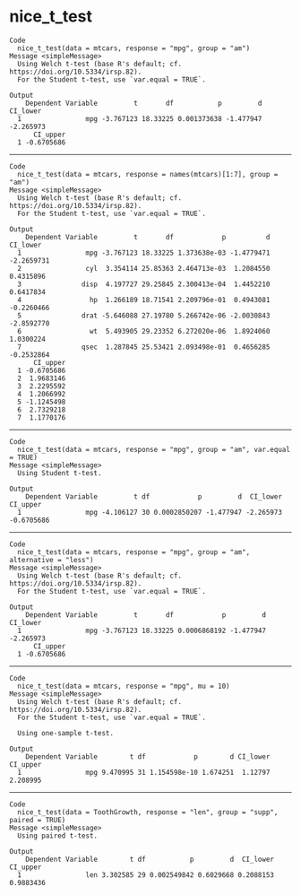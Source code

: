 # nice_t_test

    Code
      nice_t_test(data = mtcars, response = "mpg", group = "am")
    Message <simpleMessage>
      Using Welch t-test (base R's default; cf. https://doi.org/10.5334/irsp.82).
      For the Student t-test, use `var.equal = TRUE`. 
       
    Output
        Dependent Variable         t       df           p         d  CI_lower
      1                mpg -3.767123 18.33225 0.001373638 -1.477947 -2.265973
          CI_upper
      1 -0.6705686

---

    Code
      nice_t_test(data = mtcars, response = names(mtcars)[1:7], group = "am")
    Message <simpleMessage>
      Using Welch t-test (base R's default; cf. https://doi.org/10.5334/irsp.82).
      For the Student t-test, use `var.equal = TRUE`. 
       
    Output
        Dependent Variable         t       df            p          d   CI_lower
      1                mpg -3.767123 18.33225 1.373638e-03 -1.4779471 -2.2659731
      2                cyl  3.354114 25.85363 2.464713e-03  1.2084550  0.4315896
      3               disp  4.197727 29.25845 2.300413e-04  1.4452210  0.6417834
      4                 hp  1.266189 18.71541 2.209796e-01  0.4943081 -0.2260466
      5               drat -5.646088 27.19780 5.266742e-06 -2.0030843 -2.8592770
      6                 wt  5.493905 29.23352 6.272020e-06  1.8924060  1.0300224
      7               qsec  1.287845 25.53421 2.093498e-01  0.4656285 -0.2532864
          CI_upper
      1 -0.6705686
      2  1.9683146
      3  2.2295592
      4  1.2066992
      5 -1.1245498
      6  2.7329218
      7  1.1770176

---

    Code
      nice_t_test(data = mtcars, response = "mpg", group = "am", var.equal = TRUE)
    Message <simpleMessage>
      Using Student t-test. 
       
    Output
        Dependent Variable         t df            p         d  CI_lower   CI_upper
      1                mpg -4.106127 30 0.0002850207 -1.477947 -2.265973 -0.6705686

---

    Code
      nice_t_test(data = mtcars, response = "mpg", group = "am", alternative = "less")
    Message <simpleMessage>
      Using Welch t-test (base R's default; cf. https://doi.org/10.5334/irsp.82).
      For the Student t-test, use `var.equal = TRUE`. 
       
    Output
        Dependent Variable         t       df            p         d  CI_lower
      1                mpg -3.767123 18.33225 0.0006868192 -1.477947 -2.265973
          CI_upper
      1 -0.6705686

---

    Code
      nice_t_test(data = mtcars, response = "mpg", mu = 10)
    Message <simpleMessage>
      Using Welch t-test (base R's default; cf. https://doi.org/10.5334/irsp.82).
      For the Student t-test, use `var.equal = TRUE`. 
       
      Using one-sample t-test. 
       
    Output
        Dependent Variable        t df            p        d CI_lower CI_upper
      1                mpg 9.470995 31 1.154598e-10 1.674251  1.12797 2.208995

---

    Code
      nice_t_test(data = ToothGrowth, response = "len", group = "supp", paired = TRUE)
    Message <simpleMessage>
      Using paired t-test. 
       
    Output
        Dependent Variable        t df           p         d  CI_lower  CI_upper
      1                len 3.302585 29 0.002549842 0.6029668 0.2088153 0.9883436

